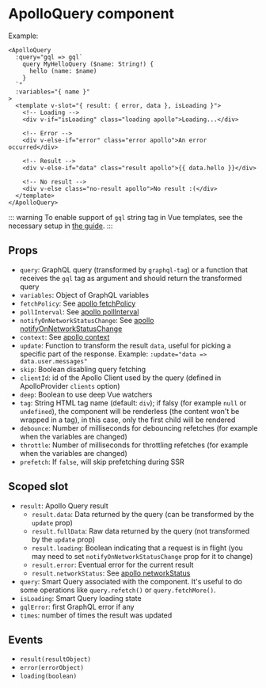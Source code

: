 # ApolloQuery component

Example:

```vue
<ApolloQuery
  :query="gql => gql`
    query MyHelloQuery ($name: String!) {
      hello (name: $name)
    }
  `"
  :variables="{ name }"
>
  <template v-slot="{ result: { error, data }, isLoading }">
    <!-- Loading -->
    <div v-if="isLoading" class="loading apollo">Loading...</div>

    <!-- Error -->
    <div v-else-if="error" class="error apollo">An error occurred</div>

    <!-- Result -->
    <div v-else-if="data" class="result apollo">{{ data.hello }}</div>

    <!-- No result -->
    <div v-else class="no-result apollo">No result :(</div>
  </template>
</ApolloQuery>
```

::: warning
To enable support of `gql` string tag in Vue templates, see the necessary setup in [the guide](../guide/components/query.md#tag-setup).
:::

## Props

- `query`: GraphQL query (transformed by `graphql-tag`) or a function that receives the `gql` tag as argument and should return the transformed query
- `variables`: Object of GraphQL variables
- `fetchPolicy`: See [apollo fetchPolicy](https://www.apollographql.com/docs/react/basics/queries.html#graphql-config-options-fetchPolicy)
- `pollInterval`: See [apollo pollInterval](https://www.apollographql.com/docs/react/basics/queries.html#graphql-config-options-pollInterval)
- `notifyOnNetworkStatusChange`: See [apollo notifyOnNetworkStatusChange](https://www.apollographql.com/docs/react/basics/queries.html#graphql-config-options-notifyOnNetworkStatusChange)
- `context`: See [apollo context](https://www.apollographql.com/docs/react/basics/queries.html#graphql-config-options-context)
- `update`: Function to transform the result `data`, useful for picking a specific part of the response. Example: `:update="data => data.user.messages"`
- `skip`: Boolean disabling query fetching
- `clientId`: id of the Apollo Client used by the query (defined in ApolloProvider `clients` option)
- `deep`: Boolean to use deep Vue watchers
- `tag`: String HTML tag name (default: `div`); if falsy (for example `null` or `undefined`), the component will be renderless (the content won't be wrapped in a tag), in this case, only the first child will be rendered
- `debounce`: Number of milliseconds for debouncing refetches (for example when the variables are changed)
- `throttle`: Number of milliseconds for throttling refetches (for example when the variables are changed)
- `prefetch`: If `false`, will skip prefetching during SSR

## Scoped slot

- `result`: Apollo Query result
  - `result.data`: Data returned by the query (can be transformed by the `update` prop)
  - `result.fullData`: Raw data returned by the query (not transformed by the `update` prop)
  - `result.loading`: Boolean indicating that a request is in flight (you may need to set `notifyOnNetworkStatusChange` prop for it to change)
  - `result.error`: Eventual error for the current result
  - `result.networkStatus`: See [apollo networkStatus](https://www.apollographql.com/docs/react/basics/queries.html#graphql-query-data-networkStatus)
- `query`: Smart Query associated with the component. It's useful to do some operations like `query.refetch()` or `query.fetchMore()`.
- `isLoading`: Smart Query loading state
- `gqlError`: first GraphQL error if any
- `times`: number of times the result was updated

## Events

- `result(resultObject)`
- `error(errorObject)`
- `loading(boolean)`
